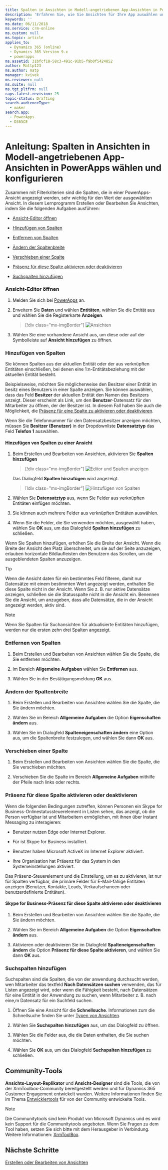```yaml
---
title: Spalten in Ansichten in Modell-angetriebenen App-Ansichten in PowerApps wählen und konfigurieren | MicrosoftDocs
description: 'Erfahren Sie, wie Sie Ansichten für Ihre App auswählen und konfigurieren'
keywords: ''
ms.date: 06/11/2018
ms.service: crm-online
ms.custom: null
ms.topic: article
applies_to:
  - Dynamics 365 (online)
  - Dynamics 365 Version 9.x
  - powerapps
ms.assetid: 31bfcf18-58c3-491c-91b5-f9b0f5424852
author: Mattp123
ms.author: matp
manager: kvivek
ms.reviewer: null
ms.suite: null
ms.tgt_pltfrm: null
caps.latest.revision: 25
topic-status: Drafting
search.audienceType:
  - maker
search.app:
  - PowerApps
  - D365CE
---
```


# <a name="tutorial-choose-and-configure-columns-in-model-driven-app-views"></a>Anleitung: Spalten in Ansichten in Modell-angetriebenen App-Ansichten in PowerApps wählen und konfigurieren

<a name="BKMK_ChooseAndConfigureColumns"></a>   

 Zusammen mit Filterkriterien sind die Spalten, die in einer PowerApps-Ansicht angezeigt werden, sehr wichtig für den Wert der ausgewählten Ansicht. In diesem Lernprogramm Erstellen oder Bearbeiten Sie Ansichten, indem Sie die folgenden Aufgaben ausführen:  

-   [Ansicht-Editor öffnen](choose-and-configure-columns.md#open-the-view-editor)  
   
-   [Hinzufügen von Spalten](choose-and-configure-columns.md#BKMK_AddColumns)  
  
-   [Entfernen von Spalten](choose-and-configure-columns.md#BKMK_RemoveColumns)  
  
-   [Ändern der Spaltenbreite](choose-and-configure-columns.md#BKMK_ChangeColumnWidth)  
  
-   [Verschieben einer Spalte](choose-and-configure-columns.md#BKMK_MoveAColumns)  
  
-   [Präsenz für diese Spalte aktivieren oder deaktivieren](choose-and-configure-columns.md#BKMK_EnableOrDisablePresence)  
  
-   [Suchspalten hinzufügen](choose-and-configure-columns.md#BKMK_AddFindColumns)  

### <a name="open-the-view-editor"></a>Ansicht-Editor öffnen

1.  Melden Sie sich bei [PowerApps](https://web.powerapps.com/?utm_source=padocs&utm_medium=linkinadoc&utm_campaign=referralsfromdoc) an.  

2.  Erweitern Sie **Daten** und wählen **Entitäten**, wählen Sie die Entität aus und wählen Sie die Registerkarte **Anzeigen**. 

    > [!div class="mx-imgBorder"] 
    > ![Ansichten](media/available-views.png)

3. Wählen Sie eine vorhandene Ansicht aus, um diese oder auf der Symbolleiste auf **Ansicht hinzufügen** zu öffnen. 

<a name="BKMK_AddColumns"></a>   
### <a name="add-columns"></a>Hinzufügen von Spalten  
 Sie können Spalten aus der aktuellen Entität oder der aus verknüpften Entitäten einschließen, bei denen eine 1:n-Entitätsbeziehung mit der aktuellen Entität besteht.  
  
 Beispielsweise, möchten Sie möglicherweise den Besitzer einer Entität im besitz eines Benutzers in einer Spalte anzeigen. Sie können auswählen, dass das Feld **Besitzer** der aktuellen Entität den Namen des Besitzers anzeigt. Dieser erscheint als Link, um den **Benutzer**-Datensatz für den Mitarbeiter zu öffnen, der der Besitzer ist. In diesem Fall haben Sie auch die Möglichkeit, die [Präsenz für eine Spalte zu aktivieren oder deaktivieren](choose-and-configure-columns.md#BKMK_EnableOrDisablePresence).  
  
 Wenn Sie die Telefonnummer für den Datensatzbesitzer anzeigen möchten, müssen Sie **Besitzer (Benutzer)** in der Dropdownliste **Datensatztyp** das Feld **Telefon 1** auswählen.  
  
#### <a name="add-columns-to-views"></a>Hinzufügen von Spalten zu einer Ansicht  
  
1.  Beim Erstellen und Bearbeiten von Ansichten, aktivieren Sie  **Spalten hinzufügen** 

    > [!div class="mx-imgBorder"] 
    > ![Editor und Spalten anzeigen](media/view-editor.png)

    Das Dialogfeld **Spalten hinzufügen** wird angezeigt.

    > [!div class="mx-imgBorder"] 
    > ![Hinzufügen von Spalten](media/add-columns.png)
  
2.  Wählen Sie **Datensatztyp** aus, wenn Sie Felder aus verknüpften Entitäten einfügen möchten.  
  
3.  Sie können auch mehrere Felder aus verknüpften Entitäten auswählen.  
  
4.  Wenn Sie die Felder, die Sie verwenden möchten, ausgewählt haben, wählen Sie **OK** aus, um das Dialogfeld **Spalten hinzufügen** zu schließen.  
  
 Wenn Sie Spalten hinzufügen, erhöhen Sie die Breite der Ansicht. Wenn die Breite der Ansicht den Platz überschreitet, um sie auf der Seite anzuzeigen, erlauben horizontale Bildlaufleisten den Benutzern das Scrollen, um die ausgeblendeten Spalten anzuzeigen.  
  
> [!TIP]
>  Wenn die Ansicht daten für ein bestimmtes Feld filteren, damit nur Datensätze mit einem bestimmten Wert angezeigt werden, enthalten Sie diese Spalte nicht in der Ansicht. Wenn Sie z. B. nur aktive Datensätze anzeigen, schließen sie die Statusspalte nicht in die Ansicht ein. Benennen Sie die Ansicht, um anzugeben, dass alle Datensätze, die in der Ansicht angezeigt werden, aktiv sind.  
  
> [!NOTE]
>  Wenn Sie Spalten für Suchansichten für aktualisierte Entitäten hinzufügen, werden nur die ersten zehn drei Spalten angezeigt.  
  
<a name="BKMK_RemoveColumns"></a>   
### <a name="remove-columns"></a>Entfernen von Spalten  
  
1.  Beim Erstellen und Bearbeiten von Ansichten wählen Sie die Spalte, die Sie entfernen möchten.  
  
2.  Im Bereich **Allgemeine Aufgaben** wählen Sie **Entfernen** aus.  
  
3.  Wählen Sie in der Bestätigungsmeldung **OK** aus.  
  
<a name="BKMK_ChangeColumnWidth"></a>   
### <a name="change-column-width"></a>Ändern der Spaltenbreite  
  
1.  Beim Erstellen und Bearbeiten von Ansichten wählen Sie die Spalte, die Sie ändern möchten.  
  
2.  Wählen Sie im Bereich **Allgemeine Aufgaben** die Option **Eigenschaften ändern** aus.  
  
3.  Wählen Sie im Dialogfeld **Spalteneigenschaften ändern** eine Option aus, um die Spaltenbreite festzulegen, und wählen Sie dann **OK** aus.  
  
<a name="BKMK_MoveAColumns"></a>   
### <a name="move-a-column"></a>Verschieben einer Spalte  
  
1.  Beim Erstellen und Bearbeiten von Ansichten wählen Sie die Spalte, die Sie verschieben möchten.  
  
2.  Verschieben Sie die Spalte im Bereich **Allgemeine Aufgaben** mithilfe der Pfeile nach links oder rechts.  
  
<a name="BKMK_EnableOrDisablePresence"></a>   
### <a name="enable-or-disable-presence-for-a-column"></a>Präsenz für diese Spalte aktivieren oder deaktivieren  
 Wenn die folgenden Bedingungen zutreffen, können Personen ein Skype for Business-Onlinestatussteuerelement in Listen sehen, das anzeigt, ob die Person verfügbar ist und Mitarbeitern ermöglichen, mit ihnen über Instant Messaging zu interagieren:  
  
-   Benutzer nutzen Edge oder Internet Explorer.  
  
-   Für ist Skype for Business installiert.  
  
-   Benutzer haben Microsoft ActiveX im Internet Explorer aktiviert.  
  
-   Ihre Organisation hat Präsenz für das System in den Systemeinstellungen aktiviert.  
  
 Das Präsenz-Steuerelement und die Einstellung, um es zu aktivieren, ist nur für Spalten verfügbar, die primäre Felder für E-Mail-fähige Entitäten anzeigen (Benutzer, Kontakte, Leads, Verkaufschancen oder benutzerdefinierte Entitäten).  
  
#### <a name="enable-or-disable-skype-for-business-presence-for-a-column"></a>Skype for Business-Präsenz für diese Spalte aktivieren oder deaktivieren  
  
1.  Beim Erstellen und Bearbeiten von Ansichten wählen Sie die Spalte, die Sie ändern möchten.  
  
2.  Wählen Sie im Bereich **Allgemeine Aufgaben** die Option **Eigenschaften ändern** aus.  
  
3.  Aktivieren oder deaktivieren Sie im Dialogfeld **Spalteneigenschaften ändern** die Option **Präsenz für diese Spalte aktivieren**, und wählen Sie dann **OK** aus.  
  
<a name="BKMK_AddFindColumns"></a>   
### <a name="add-find-columns"></a>Suchspalten hinzufügen  
 Suchspalten sind die Spalten, die von der anwendung durchsucht werden, wen Mitarbeiter das textfeld **Nach Datensätzen suchen** verwenden, das für Listen angezeigt wird, oder wenn die Fähigkeit besteht, nach Datensätzen für eine Entität in der Anwendung zu suchen, wenn Mitarbeiter z. B. nach eine,m Datensatz für ein Suchfeld suchen.  
  
1.  Öffnen Sie eine Ansicht für die **Schnellsuche**. Informationen zum die Schnellsuche finden Sie unter [Typen von Ansichten](create-edit-views.md#types-of-views).  
  
2.  Wählen Sie **Suchspalten hinzufügen** aus, um das Dialogfeld zu öffnen.  
  
3.  Wählen Sie die Felder aus, die die Daten enthalten, die Sie suchen möchten.  
  
4.  Wählen Sie **OK** aus, um das Dialogfeld **Suchspalten hinzufügen** zu schließen.  

## <a name="community-tools"></a>Community-Tools

**Ansichts-Layout-Replikator** und **Ansicht-Designer** sind die Tools, die von der XrmToolbox-Community bereitgestellt werden und für Dynamics 365 Customer Engagement entwickelt wurden. Weitere Informationen finden Sie im Thema [Entwicklertools](https://docs.microsoft.com/dynamics365/customer-engagement/developer/developer-tools) für von der Community entwickelte Tools.

> [!NOTE]
> Die Communitytools sind kein Produkt von Microsoft Dynamics und es wird kein Support für die Communitytools angeboten. Wenn Sie Fragen zu dem Tool haben, setzen Sie sich bitte mit dem Herausgeber in Verbindung. Weitere Informationen: [XrmToolBox](https://www.xrmtoolbox.com). 

## <a name="next-steps"></a>Nächste Schritte
[Erstellen oder Bearbeiten von Ansichten](create-edit-views.md)
